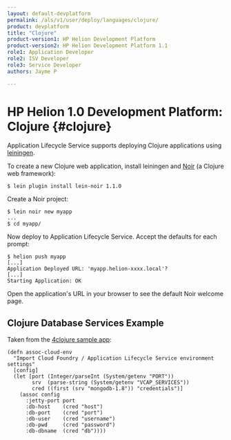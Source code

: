 ```yaml
---
layout: default-devplatform
permalink: /als/v1/user/deploy/languages/clojure/
product: devplatform
title: "Clojure"
product-version1: HP Helion Development Platform
product-version2: HP Helion Development Platform 1.1
role1: Application Developer 
role2: ISV Developer
role3: Service Developer
authors: Jayme P

---
```

<!--PUBLISHED-->

# HP Helion 1.0 Development Platform: Clojure {#clojure}

Application Lifecycle Service supports deploying Clojure applications using
[leiningen](https://github.com/technomancy/leiningen).

To create a new Clojure web application, install leiningen and
[Noir](http://webnoir.org/) (a Clojure web framework):

    $ lein plugin install lein-noir 1.1.0

Create a Noir project:

    $ lein noir new myapp
    ...
    $ cd myapp/

Now deploy to Application Lifecycle Service. Accept the defaults for each prompt:

    $ helion push myapp
    [...]
    Application Deployed URL: 'myapp.helion-xxxx.local'?
    [...]
    Starting Application: OK

Open the application's URL in your browser to see the default Noir welcome
page.

Clojure Database Services Example[](#clojure-database-services-example "Permalink to this headline")
-----------------------------------------------------------------------------------------------------

Taken from the [4clojure sample
app](https://github.com/Stackato-Apps/4clojure/blob/stackato/src/foreclojure/config.clj#L6):

    (defn assoc-cloud-env
      "Import Cloud Foundry / Application Lifecycle Service environment settings"
      [config]
      (let [port (Integer/parseInt (System/getenv "PORT"))
            srv  (parse-string (System/getenv "VCAP_SERVICES"))
            cred ((first (srv "mongodb-1.8")) "credentials")]
        (assoc config
          :jetty-port port
          :db-host    (cred "host")
          :db-port    (cred "port")
          :db-user    (cred "username")
          :db-pwd     (cred "password")
          :db-dbname  (cred "db"))))
